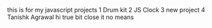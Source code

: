 this is for my javascript projects
1 Drum kit
2 JS Clock
3 new project
4 Tanishk Agrawal hi true bit close it
no means

